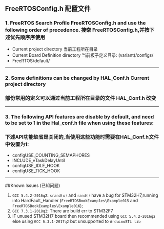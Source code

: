 
## FreeRTOSConfig.h 配置文件

### 1. FreeRTOS Search Profile FreeRTOSConfig.h and use the following order of precedence. 搜索 FreeRTOSConfig.h,并按下述优先顺序序使用

-  Current project directory  当前工程所在目录
-  Current Board Definition directory 当前板子定义目录: (variant)/configs/
-  FreeRTOS/default/

---

### 2. Some definitions can be changed by HAL_Conf.h Current project directory
###   部份常用的定义可以通过当前工程所在目录的文件 HAL_Conf.h 改变

--- 

### 3. The following API features are disable by default, and need to be set to 1 in the Hal_conf.h file when using these features:
###    下述API功能缺省是关闭的,当使用这些功能时需要在HAL_Conf.h文件中设置为1:

- configUSE_COUNTING_SEMAPHORES
- INCLUDE_vTaskDelayUntil
-  configUSE_IDLE_HOOK
- configUSE_TICK_HOOK

---

##Known Issues (已知问题)
1. `GCC 5.4.2-2016q2`: `srand(x)` and `rand()` have a bug for STM32H7,running into HardFault_Handler (`FreeRTOSBookExamples\Example015` and `FreeRTOSBookExamples\Example016`);
2. `GCC 7.3.1-2018q2`: There are build err to STM32F7
3. IF unused STM32H7 board then recommended using `GCC 5.4.2-2016q2` else using `GCC 6.3.1-2017q2` but unsupported to `ArduinoSTL lib`         